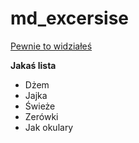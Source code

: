 # md_excersise


[Pewnie to widziałeś](https://www.youtube.com/watch?v=dQw4w9WgXcQ)

**Jakaś lista**
* Dżem
* Jajka
 * Świeże
 * Zerówki
  * Jak okulary 
